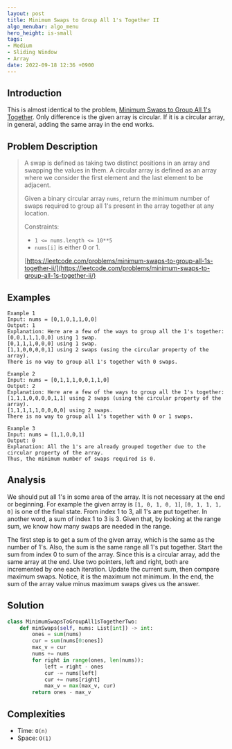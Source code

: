 ```yaml
---
layout: post
title: Minimum Swaps to Group All 1's Together II
algo_menubar: algo_menu
hero_height: is-small
tags:
- Medium
- Sliding Window
- Array
date: 2022-09-18 12:36 +0900
---
```

## Introduction
This is almost identical to the problem,
[Minimum Swaps to Group All 1's Together](/algo/arrays/2022-09-18-minimum-swaps-to-group-all-1-s-together).
Only difference is the given array is circular.
If it is a circular array, in general, adding the same array in the end works.

## Problem Description
> A swap is defined as taking two distinct positions in an array and swapping the values in them.
> A circular array is defined as an array where we consider the first element and
> the last element to be adjacent.
>
> Given a binary circular array `nums`, return the minimum number of swaps
> required to group all 1's present in the array together at any location.
>
> Constraints:
> - `1 <= nums.length <= 10**5`
> - `nums[i]` is either 0 or 1.
>
> [https://leetcode.com/problems/minimum-swaps-to-group-all-1s-together-ii/](https://leetcode.com/problems/minimum-swaps-to-group-all-1s-together-ii/)

## Examples
```
Example 1
Input: nums = [0,1,0,1,1,0,0]
Output: 1
Explanation: Here are a few of the ways to group all the 1's together:
[0,0,1,1,1,0,0] using 1 swap.
[0,1,1,1,0,0,0] using 1 swap.
[1,1,0,0,0,0,1] using 2 swaps (using the circular property of the array).
There is no way to group all 1's together with 0 swaps.
```

```
Example 2
Input: nums = [0,1,1,1,0,0,1,1,0]
Output: 2
Explanation: Here are a few of the ways to group all the 1's together:
[1,1,1,0,0,0,0,1,1] using 2 swaps (using the circular property of the array).
[1,1,1,1,1,0,0,0,0] using 2 swaps.
There is no way to group all 1's together with 0 or 1 swaps.
```

```
Example 3
Input: nums = [1,1,0,0,1]
Output: 0
Explanation: All the 1's are already grouped together due to the circular property of the array.
Thus, the minimum number of swaps required is 0.
```

## Analysis
We should put all 1's in some area of the array.
It is not necessary at the end or beginning.
For example the given array is `[1, 0, 1, 0, 1]`, `[0, 1, 1, 1, 0]` is one of the final state.
From index 1 to 3, all 1's are put together.
In another word, a sum of index 1 to 3 is 3.
Given that, by looking at the range sum, we know how many swaps are needed in the range.

The first step is to get a sum of the given array, which is the same as the number of 1's.
Also, the sum is the same range all 1's put together.
Start the sum from index 0 to sum of the array.
Since this is a circular array, add the same array at the end.
Use two pointers, left and right, both are incremented by one each iteration.
Update the current sum, then compare maximum swaps.
Notice, it is the maximum not minimum.
In the end, the sum of the array value minus maximum swaps gives us the answer.

## Solution
```python
class MinimumSwapsToGroupAll1sTogetherTwo:
    def minSwaps(self, nums: List[int]) -> int:
        ones = sum(nums)
        cur = sum(nums[0:ones])
        max_v = cur
        nums += nums
        for right in range(ones, len(nums)):
            left = right - ones
            cur -= nums[left]
            cur += nums[right]
            max_v = max(max_v, cur)
        return ones - max_v
```

## Complexities
- Time: `O(n)`
- Space: `O(1)`
